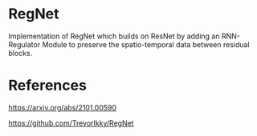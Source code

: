 # RegNet
Implementation of RegNet which builds on ResNet by adding an RNN-Regulator Module to preserve the spatio-temporal data between residual blocks.

# References
https://arxiv.org/abs/2101.00590

https://github.com/TrevorIkky/RegNet
